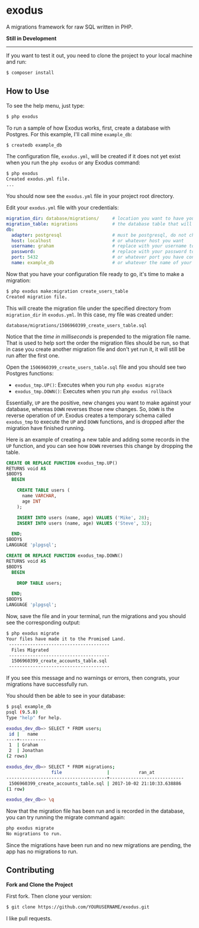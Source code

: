# exodus
A migrations framework for raw SQL written in PHP.

**Still in Development**

---

If you want to test it out, you need to clone the project to your local machine and run:

```sh
$ composer install
```

## How to Use

To see the help menu, just type:

```sh
$ php exodus
```

To run a sample of how Exodus works, first, create a database with Postgres. For this example, I'll call mine `example_db`:

```sh
$ createdb example_db
```

The configuration file, `exodus.yml`, will be created if it does not yet exist when you run the `php exodus` or any Exodus command:

```sh
$ php exodus
Created exodus.yml file.
...
```

You should now see the `exodus.yml` file in your project root directory.

Edit your `exodus.yml` file with your credentials:

```yml
migration_dir: database/migrations/     # location you want to have your migrations folder
migration_table: migrations             # the database table that will hold your run migrations
db:
  adapter: postgresql                   # must be postgresql, do not change
  host: localhost                       # or whatever host you want
  username: graham                      # replace with your username to the db
  password:                             # replace with your password to the db
  port: 5432                            # or whatever port you have configured
  name: example_db                      # or whatever the name of your database is
```

Now that you have your configuration file ready to go, it's time to make a migration:

```sh
$ php exodus make:migration create_users_table
Created migration file.
```

This will create the migration file under the specified directory from `migration_dir` in `exodus.yml`.
In this case, my file was created under:

```
database/migrations/1506960399_create_users_table.sql
```

Notice that the *time in milliseconds* is prepended to the migration file name. That is used to help sort the order the migration files should be run, so that in case you create another migration file and don't yet run it, it will still be run after the first one.

Open the `1506960399_create_users_table.sql` file and you should see two Postgres functions:

* `exodus_tmp.UP()`: Executes when you run `php exodus migrate`
* `exodus_tmp.DOWN()`: Executes when you run `php exodus rollback`

Essentially, `UP` are the positive, new changes you want to make against your database, whereas `DOWN` reverses those new changes. So, `DOWN` is the reverse operation of `UP`. Exodus creates a temporary schema called `exodus_tmp` to execute the `UP` and `DOWN` functions, and is dropped after the migration have finished running.

Here is an example of creating a new table and adding some records in the `UP` function, and you can see how `DOWN` reverses this change by dropping the table.

```sql
CREATE OR REPLACE FUNCTION exodus_tmp.UP()
RETURNS void AS
$BODY$
  BEGIN

    CREATE TABLE users (
      name VARCHAR,
      age INT
    );

    INSERT INTO users (name, age) VALUES ('Mike', 28);
    INSERT INTO users (name, age) VALUES ('Steve', 32);

  END;
$BODY$
LANGUAGE 'plpgsql';

CREATE OR REPLACE FUNCTION exodus_tmp.DOWN()
RETURNS void AS
$BODY$
  BEGIN

    DROP TABLE users;

  END;
$BODY$
LANGUAGE 'plpgsql';
```

Now, save the file and in your terminal, run the migrations and you should see the corresponding output:

```sh
$ php exodus migrate
Your files have made it to the Promised Land.
 -------------------------------------- 
  Files Migrated                        
 -------------------------------------- 
  1506960399_create_accounts_table.sql  
 --------------------------------------
```

If you see this message and no warnings or errors, then congrats, your migrations have successfully run.

You should then be able to see in your database:

```sh
$ psql example_db
psql (9.5.8)
Type "help" for help.

exodus_dev_db=> SELECT * FROM users;
 id |   name 
----+----------
 1  | Graham
 2  | Jonathan
(2 rows)

exodus_dev_db=> SELECT * FROM migrations;
                 file                 |           ran_at           
--------------------------------------+----------------------------
 1506960399_create_accounts_table.sql | 2017-10-02 21:10:33.638886
(1 row)

exodus_dev_db=> \q
```

Now that the migration file has been run and is recorded in the database, you can try running the migrate command again:

```sh
php exodus migrate
No migrations to run.
```

Since the migrations have been run and no new migrations are pending, the app has no migrations to run.

## Contributing

**Fork and Clone the Project**

First fork. Then clone your version:

```sh
$ git clone https://github.com/YOURUSERNAME/exodus.git
```

I like pull requests.

